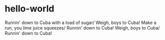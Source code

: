 hello-world
===========

Runnin' down to Cuba with a load of sugar/ Weigh, boys to Cuba!
Make a run, you lime juice squeezes/ Runnin' down to Cuba!
Weigh, boys to Cuba/ Runnin' down to Cuba!
